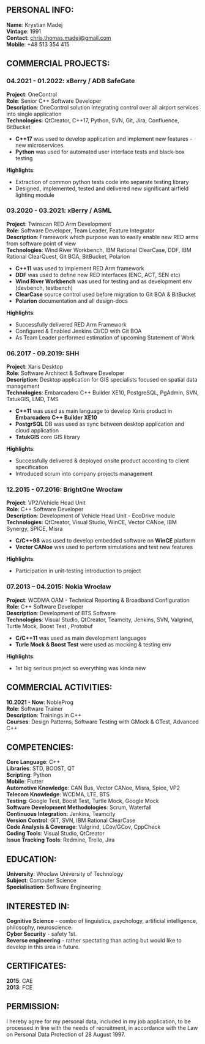 ## PERSONAL INFO:

**Name**: Krystian Madej  
**Vintage**: 1991  
**Contact**: chris.thomas.madej@gmail.com  
**Mobile**: +48 513 354 415  

## COMMERCIAL PROJECTS:

### **04.2021 - 01.2022**: xBerry / ADB SafeGate  
**Project**: OneControl  
**Role**: Senior C++ Software Developer  
**Description**: OneControl solution integrating control over all airport services into single application  
**Technologies**: QtCreator, C++17, Python, SVN, Git, Jira, Confluence, BitBucket  
* **C++17** was used to develop application and implement new features - new microservices.
* **Python** was used for automated user interface tests and black-box testing

**Highlights**:  
* Extraction of common python tests code into separate testing library  
* Designed, implemented, tested and delivered new significant airfield lighting module  

### **03.2020 - 03.2021**: xBerry / ASML  
**Project**: Twinscan RED Arm Development  
**Role**: Software Developer, Team Leader, Feature Integrator  
**Description**: Framework which purpose was to easily enable new RED arms from software point of view  
**Technologies**: Wind River Workbench, IBM Rational ClearCase, DDF, IBM Rational ClearQuest, Git BOA, BitBucket, Polarion  
* **C++11** was used to implement RED Arm framework
* **DDF** was used to define new RED interfaces (ENC, ACT, SEN etc)
* **Wind River Workbench** was used for testing and as development env (devbench, testbench)
* **ClearCase** source control used before migration to Git BOA & BitBucket
* **Polarion** documentation and all design-docs

**Highlights**:  
* Successfully delivered RED Arm Framework
* Configured & Enabled Jenkins CI/CD with Git BOA
* As Team Leader performed estimation of upcoming Statement of Work

<div style="page-break-after: always;"></div>

### **06.2017 - 09.2019**: SHH  
**Project**: Xaris Desktop  
**Role**: Software Architect & Software Developer  
**Description**: Desktop application for GIS specialists focused on spatial data management  
**Technologies**: Embarcadero C++ Builder XE10, PostgreSQL, PgAdmin, SVN, TatukGIS, LMD, TMS
* **C++11** was used as main language to develop Xaris product in **Embarcadero C++ Builder XE10**
* **PostgrSQL** DB was used as sync between desktop application and cloud application
* **TatukGIS** core GIS library  

**Highlights**:
* Successfully delivered & deployed onsite product according to client specification
* Introduced scrum into company projects management

### **12.2015 - 07.2016**: BrightOne Wrocław  
**Project**: VP2/Vehicle Head Unit  
**Role**: C++ Software Developer  
**Description**: Development of Vehicle Head Unit - EcoDrive module  
**Technologies**: QtCreator, Visual Studio, WinCE, Vector CANoe, IBM Synergy, SPICE, Misra
* **C/C++98** was used to develop embedded software on **WinCE** platform
* **Vector CANoe** was used to perform simulations and test new features

**Highlights**:
* Participation in unit-testing introduction to project

### **07.2013 – 04.2015**: Nokia Wrocław  
**Project**: WCDMA OAM - Technical Reporting & Broadband Configuration  
**Role**: C++ Software Developer  
**Description**: Development of BTS Software   
**Technologies**: Visual Studio, QtCreator, Teamcity, Jenkins, SVN, Valgrind, Turtle Mock, Boost Test , Protobuf  
* **C/C++11** was used as main development languages
* **Turle Mock & Boost Test** were used as mocking & testing env

**Highlights**:
* 1st big serious project so everything was kinda new

<div style="page-break-after: always;"></div>

## COMMERCIAL ACTIVITIES:

**10.2021 - Now**: NobleProg  
**Role**: Software Trainer  
**Description**: Trainings in C++  
**Courses**: Design Patterns, Software Testing with GMock & GTest, Advanced C++  

## COMPETENCIES:
**Core Language**: C++  
**Libraries**: STD, BOOST, QT  
**Scripting**: Python  
**Mobile**: Flutter  
**Automotive Knowledge**: CAN Bus, Vector CANoe, Misra, Spice, VP2  
**Telecom Knowledge**: WCDMA, LTE, BTS  
**Testing**: Google Test, Boost Test, Turtle Mock, Google Mock  
**Software Development Methodologies**: Scrum, Waterfall  
**Continuous Integration**: Jenkins, Teamcity  
**Version Control**: GIT, SVN, IBM Rational ClearCase  
**Code Analysis & Coverage**: Valgrind, LCov/GCov, CppCheck  
**Coding Tools**: Visual Studio, QtCreator  
**Issue Tracking Tools**: Redmine, Trello, Jira  

## EDUCATION:
**University**: Wroclaw University of Technology  
**Subject**: Computer Science  
**Specialisation**: Software Engineering  

## INTERESTED IN:
**Cognitive Science** - combo of linguistics, psychology, artificial intelligence, philosophy, neuroscience.  
**Cyber Security** - safety 1st.  
**Reverse engineering** - rather spectating than acting but would like to develop in this area in future.  

## CERTIFICATES:
**2015**: CAE  
**2013**: FCE  

## PERMISSION:

I hereby agree for my personal data, included in my job application, to be processed in line with the needs of recruitment, in accordance with the Law on Personal Data Protection of 28 August 1997.
